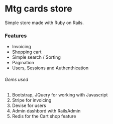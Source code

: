 # Mtg cards store

Simple store made with Ruby on Rails.

### Features

  - Invoicing
  - Shopping cart
  - Simple search / Sorting
  - Pagination
  - Users, Sessions and Authenthication

###### Gems used

1. Bootstrap, JQuery for working with Javascript
1. Stripe for invoicing
2. Devise for users
3. Admin dashbord with RailsAdmin
4. Redis for the Cart shop feature
